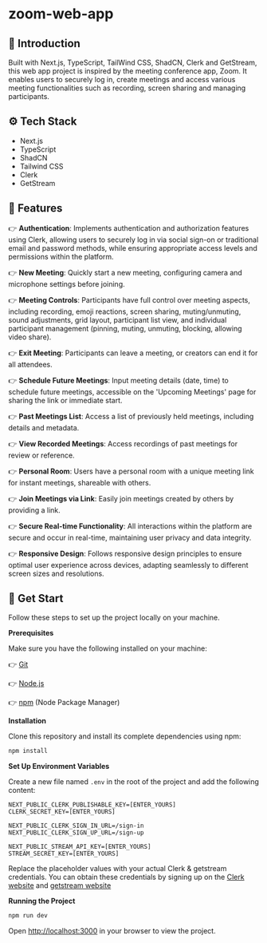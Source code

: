 # zoom-web-app

## <a name="introduction">🤖 Introduction</a>
Built with Next.js, TypeScript, TailWind CSS, ShadCN, Clerk and GetStream, this web app project is inspired by the meeting conference app, Zoom. It enables users to securely log in, create meetings and access various meeting functionalities such as recording, screen sharing and managing participants.

## <a name="tech-stack">⚙️ Tech Stack</a>
- Next.js
- TypeScript
- ShadCN
- Tailwind CSS
- Clerk
- GetStream


## <a name="features">🔋 Features</a>
👉 **Authentication**: Implements authentication and authorization features using Clerk, allowing users to securely log in via social sign-on or traditional email and password methods, while ensuring appropriate access levels and permissions within the platform.

👉 **New Meeting**: Quickly start a new meeting, configuring camera and microphone settings before joining.

👉 **Meeting Controls**: Participants have full control over meeting aspects, including recording, emoji reactions, screen sharing, muting/unmuting, sound adjustments, grid layout, participant list view, and individual participant management (pinning, muting, unmuting, blocking, allowing video share).

👉 **Exit Meeting**: Participants can leave a meeting, or creators can end it for all attendees.

👉 **Schedule Future Meetings**: Input meeting details (date, time) to schedule future meetings, accessible on the 'Upcoming Meetings' page for sharing the link or immediate start.

👉 **Past Meetings List**: Access a list of previously held meetings, including details and metadata.

👉 **View Recorded Meetings**: Access recordings of past meetings for review or reference.

👉 **Personal Room**: Users have a personal room with a unique meeting link for instant meetings, shareable with others.

👉 **Join Meetings via Link**: Easily join meetings created by others by providing a link.

👉 **Secure Real-time Functionality**: All interactions within the platform are secure and occur in real-time, maintaining user privacy and data integrity.

👉 **Responsive Design**: Follows responsive design principles to ensure optimal user experience across devices, adapting seamlessly to different screen sizes and resolutions.
 
## <a name="get-start">🤸 Get Start</a>

Follow these steps to set up the project locally on your machine.

**Prerequisites**

Make sure you have the following installed on your machine:

👉 [Git](https://git-scm.com/)

👉 [Node.js](https://nodejs.org/en)

👉 [npm](https://www.npmjs.com/) (Node Package Manager)


**Installation**

Clone this repository and install its complete dependencies using npm:

```bash
npm install
```

**Set Up Environment Variables**

Create a new file named `.env` in the root of the project and add the following content:

```env
NEXT_PUBLIC_CLERK_PUBLISHABLE_KEY=[ENTER_YOURS]
CLERK_SECRET_KEY=[ENTER_YOURS]

NEXT_PUBLIC_CLERK_SIGN_IN_URL=/sign-in
NEXT_PUBLIC_CLERK_SIGN_UP_URL=/sign-up

NEXT_PUBLIC_STREAM_API_KEY=[ENTER_YOURS]
STREAM_SECRET_KEY=[ENTER_YOURS]
```

Replace the placeholder values with your actual Clerk & getstream credentials. You can obtain these credentials by signing up on the [Clerk website](https://clerk.com/) and [getstream website](https://getstream.io/)

**Running the Project**

```bash
npm run dev
```

Open [http://localhost:3000](http://localhost:3000) in your browser to view the project.
